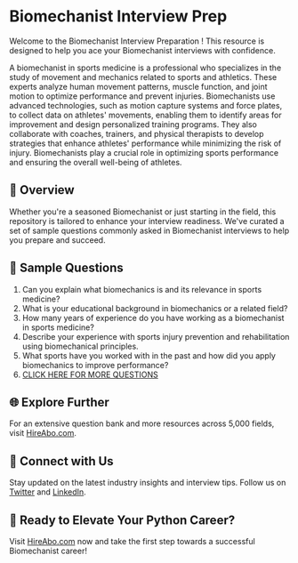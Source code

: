# Biomechanist Interview Prep

Welcome to the Biomechanist Interview Preparation ! This resource is designed to help you ace your Biomechanist interviews with confidence.

A biomechanist in sports medicine is a professional who specializes in the study of movement and mechanics related to sports and athletics. These experts analyze human movement patterns, muscle function, and joint motion to optimize performance and prevent injuries. Biomechanists use advanced technologies, such as motion capture systems and force plates, to collect data on athletes' movements, enabling them to identify areas for improvement and design personalized training programs. They also collaborate with coaches, trainers, and physical therapists to develop strategies that enhance athletes' performance while minimizing the risk of injury. Biomechanists play a crucial role in optimizing sports performance and ensuring the overall well-being of athletes.

## 🚀 Overview

Whether you're a seasoned Biomechanist or just starting in the field, this repository is tailored to enhance your interview readiness. We've curated a set of sample questions commonly asked in Biomechanist interviews to help you prepare and succeed.

## 📝 Sample Questions

1. Can you explain what biomechanics is and its relevance in sports medicine?
2. What is your educational background in biomechanics or a related field?
3. How many years of experience do you have working as a biomechanist in sports medicine?
4. Describe your experience with sports injury prevention and rehabilitation using biomechanical principles.
5. What sports have you worked with in the past and how did you apply biomechanics to improve performance?
6. [CLICK HERE FOR MORE QUESTIONS](https://hireabo.com/job/15_1_12/Biomechanist)

## 🌐 Explore Further

For an extensive question bank and more resources across 5,000 fields, visit [HireAbo.com](https://www.hireabo.com).

## 📱 Connect with Us

Stay updated on the latest industry insights and interview tips. Follow us on [Twitter](https://twitter.com/hireabo) and [LinkedIn](https://www.linkedin.com/in/hire-abo-3609972a8/).

## 🚀 Ready to Elevate Your Python Career?

Visit [HireAbo.com](https://www.hireabo.com) now and take the first step towards a successful Biomechanist career!